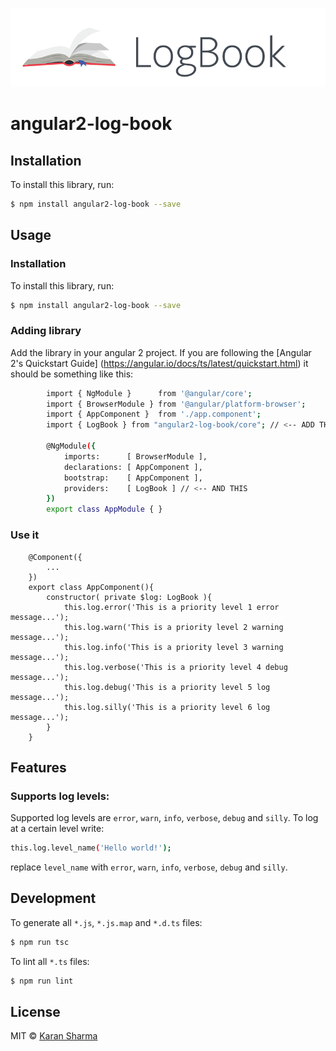 ![alt tag](docs/logo.png)

# angular2-log-book

## Installation

To install this library, run:

```bash
$ npm install angular2-log-book --save
```
## Usage

### Installation

To install this library, run:

```bash
$ npm install angular2-log-book --save
```

### Adding library

Add the library in your angular 2 project. If you are following the [Angular 2's Quickstart Guide]    (https://angular.io/docs/ts/latest/quickstart.html) it should be something like this:
```bash
        import { NgModule }      from '@angular/core';
        import { BrowserModule } from '@angular/platform-browser';
        import { AppComponent }  from './app.component';
        import { LogBook } from "angular2-log-book/core"; // <-- ADD THIS
    
        @NgModule({
            imports:      [ BrowserModule ],
            declarations: [ AppComponent ],
            bootstrap:    [ AppComponent ],
            providers:    [ LogBook ] // <-- AND THIS
        })
        export class AppModule { }
```

### Use it
        @Component({
            ...
        })
        export class AppComponent(){
            constructor( private $log: LogBook ){
                this.log.error('This is a priority level 1 error message...');
                this.log.warn('This is a priority level 2 warning message...');
                this.log.info('This is a priority level 3 warning message...');
                this.log.verbose('This is a priority level 4 debug message...');
                this.log.debug('This is a priority level 5 log message...');
                this.log.silly('This is a priority level 6 log message...');
            }
        }
## Features

### Supports log levels:
Supported log levels are `error`, `warn`, `info`, `verbose`, `debug` and `silly`. To log at a certain level write:
```bash
this.log.level_name('Hello world!');
```
replace `level_name` with `error`, `warn`, `info`, `verbose`, `debug` and `silly`.
## Development

To generate all `*.js`, `*.js.map` and `*.d.ts` files:

```bash
$ npm run tsc
```

To lint all `*.ts` files:

```bash
$ npm run lint
```

## License

MIT © [Karan Sharma](karan1276@gmail.com)
